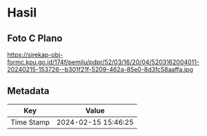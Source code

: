 # Hasil

## Foto C Plano

https://sirekap-obj-formc.kpu.go.id/174f/pemilu/pdpr/52/03/16/20/04/5203162004011-20240215-153726--b301f21f-5209-462a-85e0-8d3fc58aaffa.jpg


## Metadata

| Key        | Value               |
| ---------- | ------------------- |
| Time Stamp | 2024-02-15 15:46:25 |



